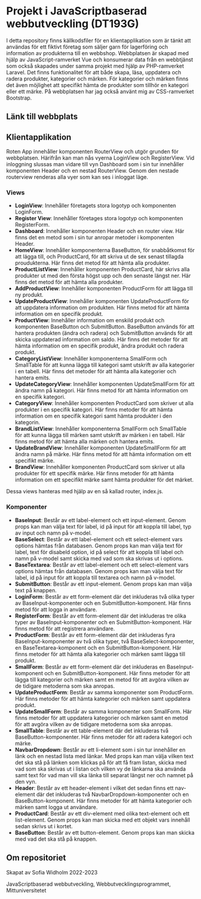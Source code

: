 # Projekt i JavaScriptbaserad webbutveckling (DT193G)
I detta repository finns källkodsfiler för en klientapplikation som är tänkt att användas för ett fiktivt företag som säljer garn för lagerföring och information av produkterna till en webbshop. Webbplatsen är skapad med hjälp av JavaScript-ramverket Vue och konsumerar data från en webbtjänst som också skapades under samma projekt med hjälp av PHP-ramverket Laravel. Det finns funktionalitet för att både skapa, läsa, uppdatera och radera produkter, kategorier och märken. För kategorier och märken finns det även möjlighet att specifikt hämta de produkter som tillhör en kategori eller ett märke. På webbplatsen har jag också använt mig av CSS-ramverket Bootstrap.

## Länk till webbplats

## Klientapplikation
Roten App innehåller komponenten RouterView och utgör grunden för webbplatsen. Härifrån kan man nås vyerna LoginView och RegisterView. Vid inloggning slussas man vidare till vyn Dashboard som i sin tur innehåller komponenten Header och en nestad RouterView. Genom den nestade routerview renderas alla vyer som kan ses i inloggat läge.

### Views
- **LoginView**: Innehåller företagets stora logotyp och komponenten LoginForm.
- **Register View**: Innehåller företages stora logotyp och komponenten RegisterForm.
- **Dashboard**: Innehåller komponenten Header och en router view. Här finns det en metod som i sin tur anropar metoder i komponenten Header.
- **HomeView**: Innehåller komponenterna BaseButton, för snabbåtkomst för att lägga till, och ProductCard, för att skriva ut de sex senast tillagda proudukterna. Här finns det metod för att hämta alla produkter.
- **ProductListView**: Innehåller komponenten ProductCard, här skrivs alla produkter ut med den första högst upp och den senaste längst ner. Här finns det metod för att hämta alla produkter.
- **AddProductView**: Innehåller komponenten ProductForm för att lägga till ny produkt.
- **UpdateProductView**: Innehåller komponenten UpdateProductForm för att uppdatera information om produkten. Här finns metod för att hämta information om en specifik produkt.
- **ProductView**: Innehåller information om enskild produkt och komponenten BaseButton och SubmitButton. BaseButton används för att hantera produkten (ändra och radera) och SubmitButton används för att skicka uppdaterad information om saldo. Här finns det metoder för att hämta information om en specifik produkt, ändra produkt och radera produkt.
- **CategoryListView**: Innehåller komponenterna SmallForm och SmallTable för att kunna lägga till kategori samt utskrift av alla kategorier i en tabell. Här finns det metoder för att hämta alla kategorier och hantera emits.
- **UpdateCategoryView**: Innehåller komponenten UpdateSmallForm för att ändra namn på kategori. Här finns metod för att hämta information om en specifik kategori.
- **CategoryView**: Innehåller komponenten ProductCard som skriver ut alla produkter i en specifik kategori. Här finns metoder för att hämta information om en specifik kategori samt hämta produkter i den kategorin.
- **BrandListView**: Innehåller komponenterna SmallForm och SmallTable för att kunna lägga till märken samt utskrift av märken i en tabell. Här finns metod för att hämta alla märken och hantera emits.
- **UpdateBrandView**: Innehåller komponenten UpdateSmallForm för att ändra namn på märke. Här finns metod för att hämta information om ett specifikt märke.
- **BrandView**: Innehåller komponenten ProductCard som skriver ut alla produkter för ett specifik märke. Här finns metoder för att hämta information om ett specifikt märke samt hämta produkter för det märket.

Dessa views hanteras med hjälp av en så kallad router, index.js.

### Komponenter
- **BaseInput**: Består av ett label-element och ett input-element. Genom props kan man välja text för label, id på input för att koppla till label, typ av input och namn på v-model.
- **BaseSelect**: Består av ett label-element och ett select-element vars options hämtas från databasen. Genom props kan man välja text för label, text för disabeld option, id på select för att koppla till label och namn på v-model samt skicka med vad som ska skrivas ut i options.
- **BaseTextarea**: Består av ett label-element och ett select-element vars options hämtas från databasen. Genom props kan man välja text för label, id på input för att koppla till textarea och namn på v-model.
- **SubmitButton**: Består av ett input-element. Genom props kan man välja text på knappen.
- **LoginForm**: Består av ett form-element där det inkluderas två olika typer av BaseInput-komponenter och en SubmitButton-komponent. Här finns metod för att logga in användare.
- **RegisterForm**: Består av ett form-element där det inkluderas tre olika typer av BaseInput-komponenter och en SubmitButton-komponent. Här finns metod för att registrera användare.
- **ProductForm**: Består av ett form-element där det inkluderas fyra BaseInput-komponenter av två olika typer, två BaseSelect-komponenter, en BaseTextarea-komponent och en SubmitButton-komponent. Här finns metoder för att hämta alla kategorier och märken samt lägga till produkt.  
- **SmallForm**: Består av ett form-element där det inkluderas en BaseInput-komponent och en SubmitButton-komponent. Här finns metoder för att lägga till kategorier och märken samt en metod för att avgöra vilken av de tidigare metoderna som ska anropas.
- **UpdateProductForm**: Består av samma komponenter som ProductForm. Här finns metoder för att hämta kategorier och märken samt uppdatera produkt.
- **UpdateSmallForm**: Består av samma komponenter som SmallForm. Här finns metoder för att uppdatera kategorier och märken samt en metod för att avgöra vilken av de tidigare metoderna som ska anropas.
- **SmallTable**: Består av ett table-element där det inkluderas två BaseButton-komponenter. Här finns metoder för att radera kategori och märke.
- **NavbarDropdown**: Består av ett li-element som i sin tur innehåller en länk och en nestad lista med länkar. Med props kan man välja vilken text det ska stå på länken som klickas på för att få fram listan, skicka med vad som ska skrivas ut i listan och vilken vy de länkarna ska använda samt text för vad man vill ska länka till separat längst ner och namnet på den vyn.
- **Header**: Består av ett header-element i vilket det sedan finns ett nav-element där det inkluderas två NavbarDropdown-komponenter och en BaseButton-komponent. Här finns metoder för att hämta kategorier och märken samt logga ut användare.
- **ProductCard**: Består av ett div-element med olika text-element och ett list-element. Genom props kan man skicka med ett objekt vars innehåll sedan skrivs ut i kortet.
- **BaseButton**: Består av ett button-element. Genom props kan man skicka med vad det ska stå på knappen.

## Om repositoriet
Skapat av Sofia Widholm 2022-2023

JavaScriptbaserad webbutveckling, Webbutvecklingsprogrammet, Mittuniversitetet
